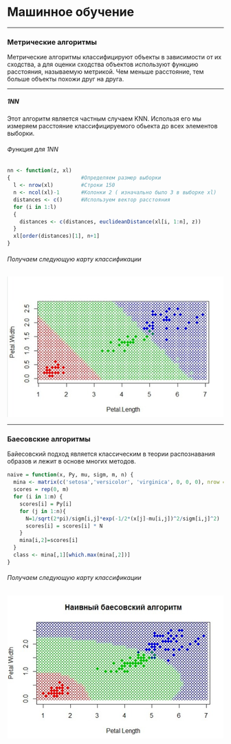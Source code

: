 # Машинное обучение
***
### Метрические алгоритмы
Метрические алгоритмы классифицируют объекты в зависимости от их сходства, а для оценки сходства объектов используют функцию расстояния, называемую метрикой. Чем меньше расстояние, тем больше объекты похожи друг на друга.
***
##### 1NN
 Этот алгоритм является частным случаем KNN. Использя его мы измеряем расстояние классифицируемого обьекта до всех элементов выборки.
###### Функция для 1NN
```R
nn <- function(z, xl) 
{                       #Определяем размер выборки
  l <- nrow(xl)         #Строки 150       
  n <- ncol(xl)-1       #Колонки 2 ( изначально было 3 в выборке xl)
  distances <- c()      #Используем вектор расстояния
  for (i in 1:l)
  {
    distances <- c(distances, euclideanDistance(xl[i, 1:n], z))
  }
  xl[order(distances)[1], n+1]
} 
```

###### Получаем следующую карту классификации
![Иллюстрация к проекту](https://github.com/MinaevYuriy/SMPR/blob/master/1G_7rOwyOS4.jpg)

***
### Баесовские алгоритмы
Байесовский подход является классическим в теории распознавания образов и лежит в основе многих методов.
```R
naive = function(x, Py, mu, sigm, m, n) { 
  mina <- matrix(c('setosa','versicolor', 'virginica', 0, 0, 0), nrow = 3, ncol = 2)
  scores = rep(0, m)
  for (i in 1:m) {
    scores[i] = Py[i]
    for (j in 1:n){
      N=1/sqrt(2*pi)/sigm[i,j]*exp(-1/2*(x[j]-mu[i,j])^2/sigm[i,j]^2)
      scores[i] = scores[i] * N
    }
    mina[i,2]=scores[i]
  }
  class <- mina[,1][which.max(mina[,2])]
}

```
###### Получаем следующую карту классификации
![Иллюстрация к проекту](https://github.com/MinaevYuriy/SMPR/blob/master/yN3XIGM0m0I.jpg)
    
      


